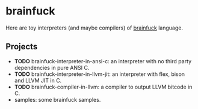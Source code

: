 # brainfuck

Here are toy interpreters (and maybe compilers) of [brainfuck](https://en.wikipedia.org/wiki/Brainfuck) language.

## Projects

* **TODO** brainfuck-interpreter-in-ansi-c: an interpreter with no third party dependencies in pure ANSI C.
* **TODO** brainfuck-interpreter-in-llvm-jit: an interpreter with flex, bison and LLVM JIT in C.
* **TODO** brainfuck-compiler-in-llvm: a compiler to output LLVM bitcode in C.
* samples: some brainfuck samples.
